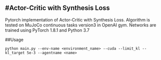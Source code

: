 #Actor-Critic with Synthesis Loss
---
Pytorch implementation of Actor-Critic with Synthesis Loss. Algorithm is tested on MuJoCo continuous tasks version3 in OpenAI gym. Networks are trained using PyTorch 1.8.1 and Python 3.7

##Usage

`python main.py --env-name <environment_name> --cuda --limit_kl --kl_target 5e-3 --agentname <name>`

